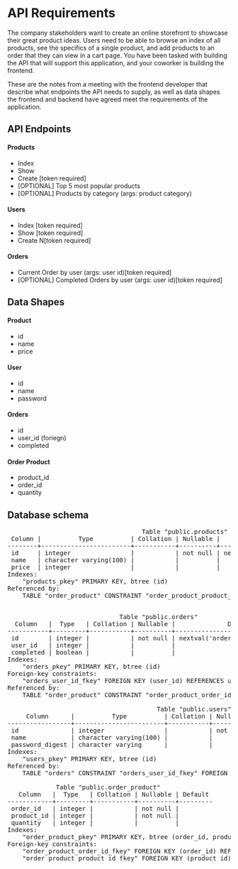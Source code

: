 # API Requirements
The company stakeholders want to create an online storefront to showcase their great product ideas. Users need to be able to browse an index of all products, see the specifics of a single product, and add products to an order that they can view in a cart page. You have been tasked with building the API that will support this application, and your coworker is building the frontend.

These are the notes from a meeting with the frontend developer that describe what endpoints the API needs to supply, as well as data shapes the frontend and backend have agreed meet the requirements of the application. 

## API Endpoints
#### Products
- Index 
- Show
- Create [token required]
- [OPTIONAL] Top 5 most popular products 
- [OPTIONAL] Products by category (args: product category)

#### Users
- Index [token required]
- Show [token required]
- Create N[token required]

#### Orders
- Current Order by user (args: user id)[token required]
- [OPTIONAL] Completed Orders by user (args: user id)[token required]

## Data Shapes
#### Product
-  id
- name
- price

#### User
- id
- name
- password

#### Orders
- id
- user_id (foriegn)
- completed

#### Order Product
- product_id
- order_id 
- quantity

## Database schema
<pre>
                                    Table "public.products"
 Column |          Type          | Collation | Nullable |               Default
--------+------------------------+-----------+----------+--------------------------------------
 id     | integer                |           | not null | nextval('products_id_seq'::regclass)
 name   | character varying(100) |           |          |
 price  | integer                |           |          |
Indexes:
    "products_pkey" PRIMARY KEY, btree (id)
Referenced by:
    TABLE "order_product" CONSTRAINT "order_product_product_id_fkey" FOREIGN KEY (product_id) REFERENCES products(id)


                              Table "public.orders"
  Column   |  Type   | Collation | Nullable |              Default
-----------+---------+-----------+----------+------------------------------------
 id        | integer |           | not null | nextval('orders_id_seq'::regclass)
 user_id   | integer |           |          |
 completed | boolean |           |          |
Indexes:
    "orders_pkey" PRIMARY KEY, btree (id)
Foreign-key constraints:
    "orders_user_id_fkey" FOREIGN KEY (user_id) REFERENCES users(id)
Referenced by:  
    TABLE "order_product" CONSTRAINT "order_product_order_id_fkey" FOREIGN KEY (order_id) REFERENCES orders(id)  

                                        Table "public.users"  
     Column      |          Type          | Collation | Nullable |              Default  
-----------------+------------------------+-----------+----------+-----------------------------------  
 id              | integer                |           | not null | nextval('users_id_seq'::regclass)   
 name            | character varying(100) |           |          |  
 password_digest | character varying      |           |          |  
Indexes:  
    "users_pkey" PRIMARY KEY, btree (id)  
Referenced by:  
    TABLE "orders" CONSTRAINT "orders_user_id_fkey" FOREIGN KEY (user_id) REFERENCES users(id)  

             Table "public.order_product"
   Column   |  Type   | Collation | Nullable | Default
------------+---------+-----------+----------+---------
 order_id   | integer |           | not null |
 product_id | integer |           | not null |
 quantity   | integer |           |          |
Indexes:
    "order_product_pkey" PRIMARY KEY, btree (order_id, product_id)
Foreign-key constraints:
    "order_product_order_id_fkey" FOREIGN KEY (order_id) REFERENCES orders(id)
    "order_product_product_id_fkey" FOREIGN KEY (product_id) REFERENCES products(id)
</pre>
